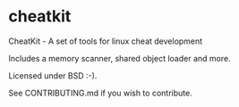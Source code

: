 # cheatkit
CheatKit - A set of tools for linux cheat development

Includes a memory scanner, shared object loader and more.

Licensed under BSD :-).

See CONTRIBUTING.md if you wish to contribute.
